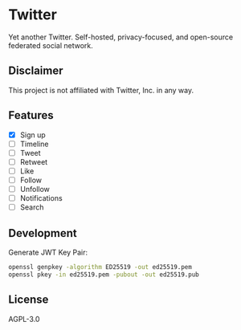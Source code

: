 # Twitter

Yet another Twitter. Self-hosted, privacy-focused, and open-source federated social network.

## Disclaimer

This project is not affiliated with Twitter, Inc. in any way.

## Features

- [x] Sign up
- [ ] Timeline
- [ ] Tweet
- [ ] Retweet
- [ ] Like
- [ ] Follow
- [ ] Unfollow
- [ ] Notifications
- [ ] Search

## Development

Generate JWT Key Pair:

```bash
openssl genpkey -algorithm ED25519 -out ed25519.pem
openssl pkey -in ed25519.pem -pubout -out ed25519.pub
```

## License

AGPL-3.0
